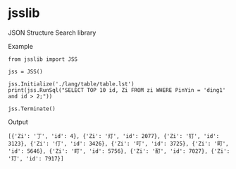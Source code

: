 # jsslib

JSON Structure Search library

Example
```
from jsslib import JSS

jss = JSS()

jss.Initialize('./lang/table/table.lst')
print(jss.RunSql("SELECT TOP 10 id, Zi FROM zi WHERE PinYin = 'ding1' and id > 2;"))

jss.Terminate()
```

Output
```
[{'Zi': '丁', 'id': 4}, {'Zi': '灯', 'id': 2077}, {'Zi': '钉', 'id': 3123}, {'Zi': '仃', 'id': 3426}, {'Zi': '叮', 'id': 3725}, {'Zi': '町', 'id': 5646}, {'Zi': '盯', 'id': 5756}, {'Zi': '酊', 'id': 7027}, {'Zi': '玎', 'id': 7917}]
```
